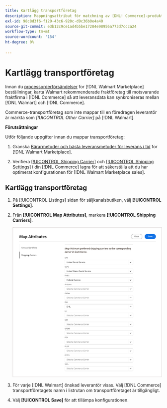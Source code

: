 ```yaml
---
title: Kartlägg transportföretag
description: Mappningsattribut för matchning av [DNL! Commerce]-produkter till befintlig [!DNL Walmart Marketplace] listor och synkronisera data mellan [!DNL Channel Manager] och [!DNL Walmart].
exl-id: 98c8d3f6-f129-43c6-920c-d9c36b0e4a40
source-git-commit: e3b12c9ce1ad4b5be17284e98956a773d7ccca24
workflow-type: tm+mt
source-wordcount: '154'
ht-degree: 0%

---
```



# Kartlägg transportföretag

Innan du [processorderförsändelser](process-orders.md#ship-an-order) for [!DNL Walmart Marketplace] beställningar, karta Walmart rekommenderade fraktföretag till motsvarande fraktfirma i [!DNL Commerce] så att leveransdata kan synkroniseras mellan [!DNL Walmart] och [!DNL Commerce].

Commerce-transportföretag som inte mappar till en föredragen leverantör är märkta som *[!UICONTROL Other Carrier]* på [!DNL Walmart].

**Förutsättningar**

Utför följande uppgifter innan du mappar transportföretag:

1. Granska [Bärarmetoder och bästa leveransmetoder för leverans i tid](https://sellerhelp.walmart.com/s/guide?article=000009473) for [!DNL Walmart Marketplace].

1. Verifiera [[!UICONTROL Shipping Carrier]](https://docs.magento.com/user-guide/shipping/carriers.html) och [[!UICONTROL Shipping Settings]](https://docs.magento.com/user-guide/configuration/sales/shipping-settings.html) i din [!DNL Commerce] lagra för att säkerställa att du har optimerat konfigurationen för [!DNL Walmart Marketplace sales].

## Kartlägg transportföretag

1. På [!UICONTROL Listings] sidan för säljkanalsbutiken, välj **[!UICONTROL Settings]**.

1. Från **[!UICONTROL Map Attributes]**, markera **[!UICONTROL Shipping Carriers]**.

   ![Kartlägg transportföretag](assets/map-shipping-carriers.png)

1. För varje [!DNL Walmart] önskad leverantör visas. Välj [!DNL Commerce] transportföretagets namn i listrutan om transportföretaget är tillgängligt.

1. Välj **[!UICONTROL Save]** för att tillämpa konfigurationen.
